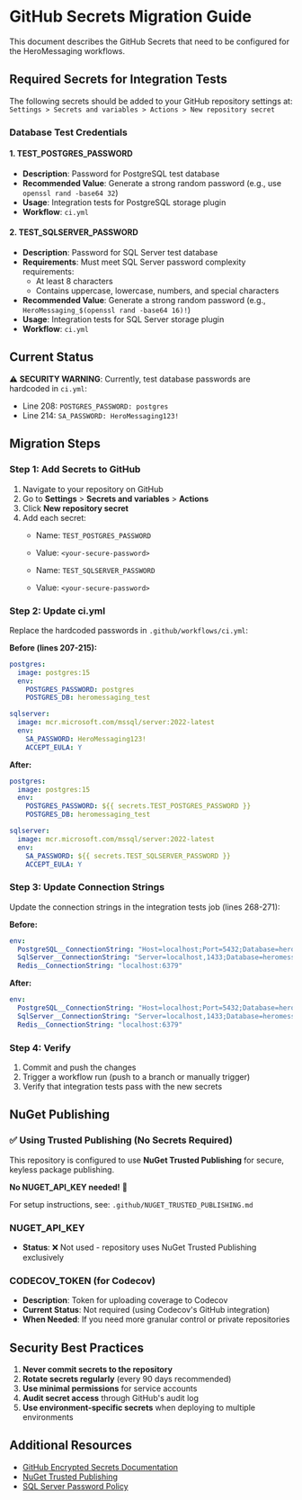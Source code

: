 # GitHub Secrets Migration Guide

This document describes the GitHub Secrets that need to be configured for the HeroMessaging workflows.

## Required Secrets for Integration Tests

The following secrets should be added to your GitHub repository settings at:
`Settings > Secrets and variables > Actions > New repository secret`

### Database Test Credentials

#### 1. TEST_POSTGRES_PASSWORD
- **Description**: Password for PostgreSQL test database
- **Recommended Value**: Generate a strong random password (e.g., use `openssl rand -base64 32`)
- **Usage**: Integration tests for PostgreSQL storage plugin
- **Workflow**: `ci.yml`

#### 2. TEST_SQLSERVER_PASSWORD
- **Description**: Password for SQL Server test database
- **Requirements**: Must meet SQL Server password complexity requirements:
  - At least 8 characters
  - Contains uppercase, lowercase, numbers, and special characters
- **Recommended Value**: Generate a strong random password (e.g., `HeroMessaging_$(openssl rand -base64 16)!`)
- **Usage**: Integration tests for SQL Server storage plugin
- **Workflow**: `ci.yml`

## Current Status

⚠️ **SECURITY WARNING**: Currently, test database passwords are hardcoded in `ci.yml`:
- Line 208: `POSTGRES_PASSWORD: postgres`
- Line 214: `SA_PASSWORD: HeroMessaging123!`

## Migration Steps

### Step 1: Add Secrets to GitHub

1. Navigate to your repository on GitHub
2. Go to **Settings** > **Secrets and variables** > **Actions**
3. Click **New repository secret**
4. Add each secret:
   - Name: `TEST_POSTGRES_PASSWORD`
   - Value: `<your-secure-password>`

   - Name: `TEST_SQLSERVER_PASSWORD`
   - Value: `<your-secure-password>`

### Step 2: Update ci.yml

Replace the hardcoded passwords in `.github/workflows/ci.yml`:

**Before (lines 207-215):**
```yaml
postgres:
  image: postgres:15
  env:
    POSTGRES_PASSWORD: postgres
    POSTGRES_DB: heromessaging_test

sqlserver:
  image: mcr.microsoft.com/mssql/server:2022-latest
  env:
    SA_PASSWORD: HeroMessaging123!
    ACCEPT_EULA: Y
```

**After:**
```yaml
postgres:
  image: postgres:15
  env:
    POSTGRES_PASSWORD: ${{ secrets.TEST_POSTGRES_PASSWORD }}
    POSTGRES_DB: heromessaging_test

sqlserver:
  image: mcr.microsoft.com/mssql/server:2022-latest
  env:
    SA_PASSWORD: ${{ secrets.TEST_SQLSERVER_PASSWORD }}
    ACCEPT_EULA: Y
```

### Step 3: Update Connection Strings

Update the connection strings in the integration tests job (lines 268-271):

**Before:**
```yaml
env:
  PostgreSQL__ConnectionString: "Host=localhost;Port=5432;Database=heromessaging_test;Username=postgres;Password=postgres"
  SqlServer__ConnectionString: "Server=localhost,1433;Database=heromessaging_test;User Id=sa;Password=HeroMessaging123!;TrustServerCertificate=true"
  Redis__ConnectionString: "localhost:6379"
```

**After:**
```yaml
env:
  PostgreSQL__ConnectionString: "Host=localhost;Port=5432;Database=heromessaging_test;Username=postgres;Password=${{ secrets.TEST_POSTGRES_PASSWORD }}"
  SqlServer__ConnectionString: "Server=localhost,1433;Database=heromessaging_test;User Id=sa;Password=${{ secrets.TEST_SQLSERVER_PASSWORD }};TrustServerCertificate=true"
  Redis__ConnectionString: "localhost:6379"
```

### Step 4: Verify

1. Commit and push the changes
2. Trigger a workflow run (push to a branch or manually trigger)
3. Verify that integration tests pass with the new secrets

## NuGet Publishing

### ✅ Using Trusted Publishing (No Secrets Required)

This repository is configured to use **NuGet Trusted Publishing** for secure, keyless package publishing.

**No NUGET_API_KEY needed!** 🎉

For setup instructions, see: `.github/NUGET_TRUSTED_PUBLISHING.md`

### NUGET_API_KEY
- **Status**: ❌ Not used - repository uses NuGet Trusted Publishing exclusively

### CODECOV_TOKEN (for Codecov)
- **Description**: Token for uploading coverage to Codecov
- **Current Status**: Not required (using Codecov's GitHub integration)
- **When Needed**: If you need more granular control or private repositories

## Security Best Practices

1. **Never commit secrets to the repository**
2. **Rotate secrets regularly** (every 90 days recommended)
3. **Use minimal permissions** for service accounts
4. **Audit secret access** through GitHub's audit log
5. **Use environment-specific secrets** when deploying to multiple environments

## Additional Resources

- [GitHub Encrypted Secrets Documentation](https://docs.github.com/en/actions/security-guides/encrypted-secrets)
- [NuGet Trusted Publishing](https://devblogs.microsoft.com/nuget/introducing-package-source-mapping/)
- [SQL Server Password Policy](https://docs.microsoft.com/en-us/sql/relational-databases/security/password-policy)
